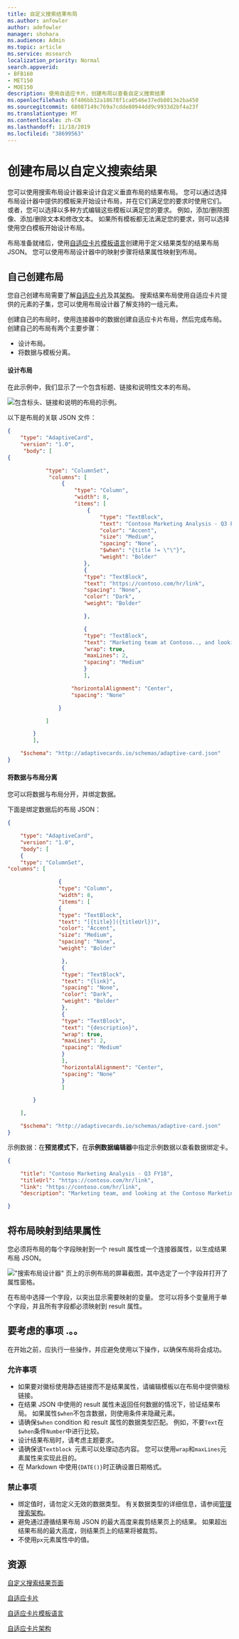 ```yaml
---
title: 自定义搜索结果布局
ms.author: anfowler
author: adefowler
manager: shohara
ms.audience: Admin
ms.topic: article
ms.service: mssearch
localization_priority: Normal
search.appverid:
- BFB160
- MET150
- MOE150
description: 使用自适应卡片，创建布局以查看自定义搜索结果
ms.openlocfilehash: 6f406bb32a18678f1ca0546e37edb8013e2ba450
ms.sourcegitcommit: 68087149c769a7cdde80944dd9c9933d2bf4a23f
ms.translationtype: MT
ms.contentlocale: zh-CN
ms.lasthandoff: 11/18/2019
ms.locfileid: "38699563"
---
```

# <a name="create-a-layout-to-customize-search-results"></a>创建布局以自定义搜索结果

您可以使用搜索布局设计器来设计自定义垂直布局的结果布局。 您可以通过选择布局设计器中提供的模板来开始设计布局，并在它们满足您的要求时使用它们。 或者，您可以选择以多种方式编辑这些模板以满足您的要求。 例如，添加/删除图像、添加/删除文本和修改文本。 如果所有模板都无法满足您的要求，则可以选择使用空白模板开始设计布局。  

 

布局准备就绪后，使用[自适应卡片模板语言](https://docs.microsoft.com/adaptive-cards/templating/language)创建用于定义结果类型的结果布局 JSON。 您可以使用布局设计器中的映射步骤将结果属性映射到布局。  

## <a name="create-a-layout-on-your-own"></a>自己创建布局
您自己创建布局需要了解[自适应卡片](https://docs.microsoft.com/adaptive-cards/authoring-cards/getting-started)及其[架构](https://adaptivecards.io/explorer/)。 搜索结果布局使用自适应卡片提供的元素的子集，您可以使用布局设计器了解支持的一组元素。  

创建自己的布局时，使用连接器中的数据创建自适应卡片布局，然后完成布局。
创建自己的布局有两个主要步骤：
- 设计布局。
- 将数据与模板分离。

#### <a name="design-the-layout"></a>设计布局

在此示例中，我们显示了一个包含标题、链接和说明性文本的布局。

![包含标头、链接和说明的布局的示例。](media/Verts-ExampleLayout.png)

以下是布局的关联 JSON 文件：


```json
{ 
    "type": "AdaptiveCard", 
    "version": "1.0", 
     "body": [ 
{ 

            "type": "ColumnSet", 
             "columns": [ 
                 { 
                     "type": "Column", 
                     "width": 8, 
                     "items": [ 
                         { 
                             "type": "TextBlock", 
                             "text": "Contoso Marketing Analysis - Q3 FY18", 
                             "color": "Accent", 
                             "size": "Medium", 
                             "spacing": "None", 
                             "$when": "{title != \"\"}", 
                             "weight": "Bolder" 
                        }, 
                        { 
                        "type": "TextBlock",  
                        "text": "https://contoso.com/hr/link", 
                        "spacing": "None",  
                        "color": "Dark", 
                        "weight": "Bolder" 

                        }, 

                        {  
                        "type": "TextBlock", 
                        "text": "Marketing team at Contoso.., and looking at the Contoso Marketing documents on the team site. This contains the data from FY20 and will taken over to FY21...Marketing Planning is ongoing for FY20..",  
                        "wrap": true, 
                        "maxLines": 2, 
                        "spacing": "Medium" 
                        } 
                        ], 

                    "horizontalAlignment": "Center", 
                    "spacing": "None" 

                } 

            ] 

        } 
        ], 

    "$schema": "http://adaptivecards.io/schemas/adaptive-card.json" 
}
```

#### <a name="separate-the-data-from-the-layout"></a>将数据与布局分离

您可以将数据与布局分开，并绑定数据。 

下面是绑定数据后的布局 JSON：


```json
{ 

    "type": "AdaptiveCard", 
    "version": "1.0", 
    "body": [ 
    { 
    "type": "ColumnSet", 
"columns": [ 

                { 
                "type": "Column", 
                "width": 8, 
                "items": [ 
                { 
                "type": "TextBlock", 
                "text": "[{title}]({titleUrl})", 
                "color": "Accent", 
                "size": "Medium",
                "spacing": "None", 
                "weight": "Bolder" 

                 }, 
                 { 
                 "type": "TextBlock", 
                 "text": "{link}",
                 "spacing": "None", 
                 "color": "Dark",
                 "weight": "Bolder" 
                 }, 
                 { 
                 "type": "TextBlock",
                 "text": "{description}",
                 "wrap": true,
                 "maxLines": 2, 
                 "spacing": "Medium" 
                 } 
                 ], 
                 "horizontalAlignment": "Center", 
                 "spacing": "None" 
                 } 
                 ] 

        } 

    ], 

    "$schema": "http://adaptivecards.io/schemas/adaptive-card.json" 
}
```

示例数据：在**预览模式下**，在**示例数据编辑器**中指定示例数据以查看数据绑定卡。

```json
{ 

    "title": "Contoso Marketing Analysis - Q3 FY18", 
    "titleUrl": "https://contoso.com/hr/link", 
    "link": "https://contoso.com/hr/link", 
    "description": "Marketing team, and looking at the Contoso Marketing documents on the team site. Yo can't see right...Marketing Planning presentation?" 

} 
```

## <a name="map-the-layout-to-the-result-properties"></a>将布局映射到结果属性

您必须将布局的每个字段映射到一个 result 属性或一个连接器属性，以生成结果布局 JSON。

!["搜索布局设计器" 页上的示例布局的屏幕截图，其中选定了一个字段并打开了属性窗格。](media/Verts-SearchLayoutDesigner.png)

在布局中选择一个字段，以突出显示需要映射的变量。 您可以将多个变量用于单个字段，并且所有字段都必须映射到 result 属性。

## <a name="things-to-consider"></a>要考虑的事项 .。。

在开始之前，应执行一些操作，并应避免使用以下操作，以确保布局将会成功。

### <a name="do"></a>允许事项

- 如果要对徽标使用静态链接而不是结果属性，请编辑模板以在布局中提供徽标链接。   
- 在结果 JSON 中使用的 result 属性未返回任何数据的情况下，验证结果布局。 如果属性`$when`不包含数据，则使用条件来隐藏元素。  
- 请确保`$when` condition 和 result 属性的数据类型匹配。 例如，不要`Text`在`$when`条件`Number`中进行比较。  
- 设计结果布局时，请考虑主题要求。  
- 请确保该`Textblock`  元素可以处理动态内容。 您可以使用`wrap`和`maxLines`元素属性来实现此目的。 
- 在 Markdown 中使用`{DATE()}`时正确设置日期格式。  

### <a name="dont"></a>禁止事项

- 绑定值时，请勿定义无效的数据类型。 有关数据类型的详细信息，请参阅[管理搜索架构](https://docs.microsoft.com/sharepoint/search/manage-the-search-schema)。
- 避免通过遵循结果布局 JSON 的最大高度来裁剪结果页上的结果。 如果超出结果布局的最大高度，则结果页上的结果将被裁剪。
- 不使用`px`元素属性中的值。


## <a name="resources"></a>资源
[自定义搜索结果页面](customize-search-page.md)

[自适应卡片](https://docs.microsoft.com/adaptive-cards/authoring-cards/getting-started)

[自适应卡片模板语言](https://docs.microsoft.com/adaptive-cards/templating/language)

[自适应卡片架构](https://adaptivecards.io/explorer/)
